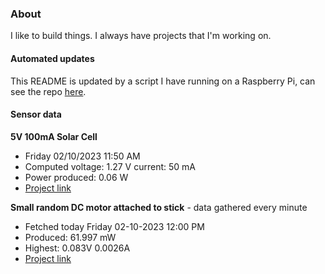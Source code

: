 ### About
I like to build things. I always have projects that I'm working on.

#### Automated updates
This README is updated by a script I have running on a Raspberry Pi, can see the repo [here](https://github.com/jdc-cunningham/raspi-git-repo-updater).

#### Sensor data
**5V 100mA Solar Cell**
- Friday 02/10/2023 11:50 AM
- Computed voltage: 1.27 V current: 50 mA
- Power produced: 0.06 W
- [Project link](https://github.com/jdc-cunningham/raspisolarplotter)

**Small random DC motor attached to stick** - data gathered every minute
- Fetched today Friday 02-10-2023 12:00 PM
- Produced: 61.997 mW
- Highest: 0.083V 0.0026A
- [Project link](https://github.com/jdc-cunningham/turbine-raspi)